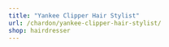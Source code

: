 ```yaml
---
title: "Yankee Clipper Hair Stylist"
url: /chardon/yankee-clipper-hair-stylist/
shop: hairdresser
---
```

